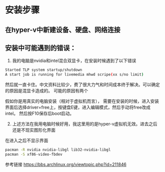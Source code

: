 # 安装步骤
## 在hyper-v中新建设备、硬盘、网络连接
## 安装中可能遇到的错误：

1. 我的电脑是nvidia和intel混合双显卡，在安装时候遇到了以下错误


```bash
Started TLP system startup/shutdown
A start job is running for livemedia mhwd scripe(xx s/no limit)
```

然后就一直卡住。中文资料比较少，费了很大力气和时间成本终于解决。可以确定的原因是混显卡造成的。
可能的原因有两个

假如你是用真实的电脑安装（相对于虚拟机而言），
需要在安装的时候，进入安装界面后选择driver=free上，按键盘E键，进入编辑模式，然后手动将free改成intel。
然后按F10保存后boot启动。

2. 上述方法在我用电脑时候好用，我这里用的是hyper-v虚拟机无效。进去之后还是不现实图形化界面


在进入之后不显示界面
```bash
pacman -R nvidia nvidia-libgl lib32-nvidia-libgl
pacman -S xf86-video-fbdev
```
参考链接
https://bbs.archlinux.org/viewtopic.php?id=211846
